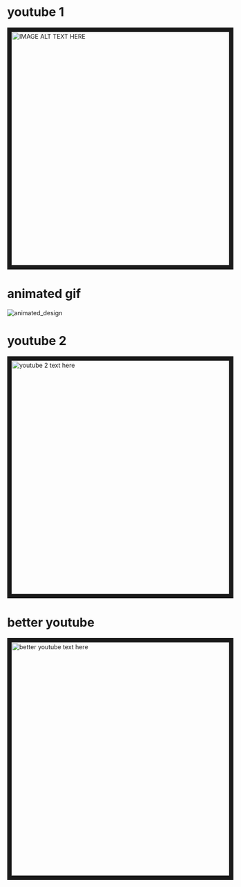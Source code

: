 # youtube 1
<a href="http://www.youtube.com/watch?feature=player_embedded&v=z6viZHWIwRU" target="_blank"><img src="http://img.youtube.com/vi/z6viZHWIwRU/0.jpg" 
alt="IMAGE ALT TEXT HERE" width="720" height="540" border="10" /></a>

# animated gif
![animated_design](https://cloud.githubusercontent.com/assets/13763933/25449800/22eeb386-2ae7-11e7-82e1-7f883b31c710.gif)

# youtube 2
<a href="http://www.youtube.com/watch?feature=player_embedded&v=mge_SObANsY" target="_blank"><img src="http://img.youtube.com/vi/mge_SObANsY/0.jpg" 
alt="youtube 2 text here" width="720" height="540" border="10" /></a>

# better youtube
<a href="http://www.youtube.com/watch?feature=player_embedded&v=mge_SObANsY" target="_blank"><img src="https://cloud.githubusercontent.com/assets/13763933/25450261/84eb930a-2ae8-11e7-9904-767d156d9a46.png" 
alt="better youtube text here" width="720" height="540" border="10" /></a>